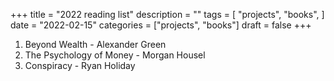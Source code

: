 +++
title = "2022 reading list"
description = ""
tags = [
    "projects",
    "books",
]
date = "2022-02-15"
categories = ["projects",
              "books"]
draft = false
+++

1. Beyond Wealth - Alexander Green
2. The Psychology of Money - Morgan Housel
3. Conspiracy - Ryan Holiday
